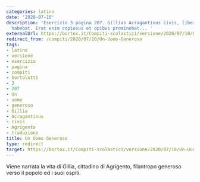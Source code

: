 ```yaml
---
categories: latino
date: '2020-07-10'
description: 'Esercizio 3 pagina 207. Gillias Acragantinus civis, liberalitatis praecordia
  habebat. Erat enim copiosus et opibus prominebat... '
externalUrl: https://bortox.it/Compiti-scolastici/versione/2020/07/10/Un-Uomo-Generoso.html
redirect_from: /compiti/2020/07/10/Un-Uomo-Generoso
tags:
- latino
- versione
- esercizio
- pagina
- compiti
- bortolotti
- 3
- 207
- Un
- uomo
- generoso
- Gillia
- Acragantinus
- civis
- Agrigento
- traduzione
title: Un Uomo Generoso
type: redirect
target: https://bortox.it/Compiti-scolastici/versione/2020/07/10/Un-Uomo-Generoso.html
---
```


Viene narrata la vita di Gillia, cittadino di Agrigento, filantropo generoso verso il popolo ed i suoi ospiti.